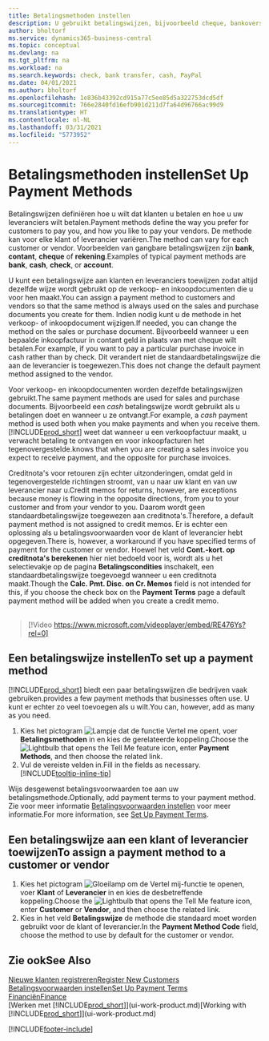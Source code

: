 ```yaml
---
title: Betalingsmethoden instellen
description: U gebruikt betalingswijzen, bijvoorbeeld cheque, bankoverschrijving, contant geld of PayPal, om te bepalen hoe verkoop- en inkoopfacturen worden betaald.
author: bholtorf
ms.service: dynamics365-business-central
ms.topic: conceptual
ms.devlang: na
ms.tgt_pltfrm: na
ms.workload: na
ms.search.keywords: check, bank transfer, cash, PayPal
ms.date: 04/01/2021
ms.author: bholtorf
ms.openlocfilehash: 1e836b43392cd915a77c5ee85d5a322753dcd5df
ms.sourcegitcommit: 766e2840fd16efb901d211d7fa64d96766ac99d9
ms.translationtype: HT
ms.contentlocale: nl-NL
ms.lasthandoff: 03/31/2021
ms.locfileid: "5773952"
---
```

# <a name="set-up-payment-methods"></a><span data-ttu-id="603ca-103">Betalingsmethoden instellen</span><span class="sxs-lookup"><span data-stu-id="603ca-103">Set Up Payment Methods</span></span>

<span data-ttu-id="603ca-104">Betalingswijzen definiëren hoe u wilt dat klanten u betalen en hoe u uw leveranciers wilt betalen.</span><span class="sxs-lookup"><span data-stu-id="603ca-104">Payment methods define the way you prefer for customers to pay you, and how you like to pay your vendors.</span></span> <span data-ttu-id="603ca-105">De methode kan voor elke klant of leverancier variëren.</span><span class="sxs-lookup"><span data-stu-id="603ca-105">The method can vary for each customer or vendor.</span></span> <span data-ttu-id="603ca-106">Voorbeelden van gangbare betalingswijzen zijn **bank**, **contant**, **cheque** of **rekening**.</span><span class="sxs-lookup"><span data-stu-id="603ca-106">Examples of typical payment methods are **bank**, **cash**, **check**, or **account**.</span></span>

<span data-ttu-id="603ca-107">U kunt een betalingswijze aan klanten en leveranciers toewijzen zodat altijd dezelfde wijze wordt gebruikt op de verkoop- en inkoopdocumenten die u voor hen maakt.</span><span class="sxs-lookup"><span data-stu-id="603ca-107">You can assign a payment method to customers and vendors so that the same method is always used on the sales and purchase documents you create for them.</span></span> <span data-ttu-id="603ca-108">Indien nodig kunt u de methode in het verkoop- of inkoopdocument wijzigen.</span><span class="sxs-lookup"><span data-stu-id="603ca-108">If needed, you can change the method on the sales or purchase document.</span></span> <span data-ttu-id="603ca-109">Bijvoorbeeld wanneer u een bepaalde inkoopfactuur in contant geld in plaats van met cheque wilt betalen.</span><span class="sxs-lookup"><span data-stu-id="603ca-109">For example, if you want to pay a particular purchase invoice in cash rather than by check.</span></span> <span data-ttu-id="603ca-110">Dit verandert niet de standaardbetalingswijze die aan de leverancier is toegewezen.</span><span class="sxs-lookup"><span data-stu-id="603ca-110">This does not change the default payment method assigned to the vendor.</span></span>

<span data-ttu-id="603ca-111">Voor verkoop- en inkoopdocumenten worden dezelfde betalingswijzen gebruikt.</span><span class="sxs-lookup"><span data-stu-id="603ca-111">The same payment methods are used for sales and purchase documents.</span></span> <span data-ttu-id="603ca-112">Bijvoorbeeld een _cash_ betalingswijze wordt gebruikt als u betalingen doet en wanneer u ze ontvangt.</span><span class="sxs-lookup"><span data-stu-id="603ca-112">For example, a _cash_ payment method is used both when you make payments and when you receive them.</span></span> [!INCLUDE[prod_short](includes/prod_short.md)] <span data-ttu-id="603ca-113">weet dat wanneer u een verkoopfactuur maakt, u verwacht betaling te ontvangen en voor inkoopfacturen het tegenovergestelde.</span><span class="sxs-lookup"><span data-stu-id="603ca-113">knows that when you are creating a sales invoice you expect to receive payment, and the opposite for purchase invoices.</span></span>

<span data-ttu-id="603ca-114">Creditnota's voor retouren zijn echter uitzonderingen, omdat geld in tegenovergestelde richtingen stroomt, van u naar uw klant en van uw leverancier naar u.</span><span class="sxs-lookup"><span data-stu-id="603ca-114">Credit memos for returns, however, are exceptions because money is flowing in the opposite directions, from you to your customer and from your vendor to you.</span></span> <span data-ttu-id="603ca-115">Daarom wordt geen standaardbetalingswijze toegewezen aan creditnota's.</span><span class="sxs-lookup"><span data-stu-id="603ca-115">Therefore, a default payment method is not assigned to credit memos.</span></span> <span data-ttu-id="603ca-116">Er is echter een oplossing als u betalingsvoorwaarden voor de klant of leverancier hebt opgegeven.</span><span class="sxs-lookup"><span data-stu-id="603ca-116">There is, however, a workaround if you have specified terms of payment for the customer or vendor.</span></span> <span data-ttu-id="603ca-117">Hoewel het veld **Cont.-kort. op creditnota's berekenen** hier niet bedoeld voor is, wordt als u het selectievakje op de pagina **Betalingscondities** inschakelt, een standaardbetalingswijze toegevoegd wanneer u een creditnota maakt.</span><span class="sxs-lookup"><span data-stu-id="603ca-117">Though the **Calc. Pmt. Disc. on Cr. Memos** field is not intended for this, if you choose the check box on the **Payment Terms** page a default payment method will be added when you create a credit memo.</span></span> <br><br>  

> [!Video https://www.microsoft.com/videoplayer/embed/RE476Ys?rel=0]

## <a name="to-set-up-a-payment-method"></a><span data-ttu-id="603ca-118">Een betalingswijze instellen</span><span class="sxs-lookup"><span data-stu-id="603ca-118">To set up a payment method</span></span>

[!INCLUDE[prod_short](includes/prod_short.md)] <span data-ttu-id="603ca-119">biedt een paar betalingswijzen die bedrijven vaak gebruiken.</span><span class="sxs-lookup"><span data-stu-id="603ca-119">provides a few payment methods that businesses often use.</span></span> <span data-ttu-id="603ca-120">U kunt er echter zo veel toevoegen als u wilt.</span><span class="sxs-lookup"><span data-stu-id="603ca-120">You can, however, add as many as you need.</span></span>

1. <span data-ttu-id="603ca-121">Kies het pictogram ![Lampje dat de functie Vertel me opent](media/ui-search/search_small.png "Vertel me wat u wilt doen"), voer **Betalingsmethoden** in en kies de gerelateerde koppeling.</span><span class="sxs-lookup"><span data-stu-id="603ca-121">Choose the ![Lightbulb that opens the Tell Me feature](media/ui-search/search_small.png "Tell me what you want to do") icon, enter **Payment Methods**, and then choose the related link.</span></span>
2. <span data-ttu-id="603ca-122">Vul de vereiste velden in.</span><span class="sxs-lookup"><span data-stu-id="603ca-122">Fill in the fields as necessary.</span></span> [!INCLUDE[tooltip-inline-tip](includes/tooltip-inline-tip_md.md)]

<span data-ttu-id="603ca-123">Wijs desgewenst betalingsvoorwaarden toe aan uw betalingsmethode.</span><span class="sxs-lookup"><span data-stu-id="603ca-123">Optionally, add payment terms to your payment method.</span></span> <span data-ttu-id="603ca-124">Zie voor meer informatie [Betalingsvoorwaarden instellen](finance-payment-terms.md) voor meer informatie.</span><span class="sxs-lookup"><span data-stu-id="603ca-124">For more information, see [Set Up Payment Terms](finance-payment-terms.md).</span></span>  

## <a name="to-assign-a-payment-method-to-a-customer-or-vendor"></a><span data-ttu-id="603ca-125">Een betalingswijze aan een klant of leverancier toewijzen</span><span class="sxs-lookup"><span data-stu-id="603ca-125">To assign a payment method to a customer or vendor</span></span>

1. <span data-ttu-id="603ca-126">Kies het pictogram ![Gloeilamp om de Vertel mij-functie te openen](media/ui-search/search_small.png "Vertel me wat u wilt doen"), voer **Klant** of **Leverancier** in en kies de desbetreffende koppeling.</span><span class="sxs-lookup"><span data-stu-id="603ca-126">Choose the ![Lightbulb that opens the Tell Me feature](media/ui-search/search_small.png "Tell me what you want to do") icon, enter **Customer** or **Vendor**, and then choose the related link.</span></span>
2. <span data-ttu-id="603ca-127">Kies in het veld **Betalingswijze** de methode die standaard moet worden gebruikt voor de klant of leverancier.</span><span class="sxs-lookup"><span data-stu-id="603ca-127">In the **Payment Method Code** field, choose the method to use by default for the customer or vendor.</span></span>

## <a name="see-also"></a><span data-ttu-id="603ca-128">Zie ook</span><span class="sxs-lookup"><span data-stu-id="603ca-128">See Also</span></span>

[<span data-ttu-id="603ca-129">Nieuwe klanten registreren</span><span class="sxs-lookup"><span data-stu-id="603ca-129">Register New Customers</span></span>](sales-how-register-new-customers.md)  
[<span data-ttu-id="603ca-130">Betalingsvoorwaarden instellen</span><span class="sxs-lookup"><span data-stu-id="603ca-130">Set Up Payment Terms</span></span>](finance-payment-terms.md)  
[<span data-ttu-id="603ca-131">Financiën</span><span class="sxs-lookup"><span data-stu-id="603ca-131">Finance</span></span>](finance.md)  
<span data-ttu-id="603ca-132">[Werken met [!INCLUDE[prod_short](includes/prod_short.md)]](ui-work-product.md)</span><span class="sxs-lookup"><span data-stu-id="603ca-132">[Working with [!INCLUDE[prod_short](includes/prod_short.md)]](ui-work-product.md)</span></span>  


[!INCLUDE[footer-include](includes/footer-banner.md)]